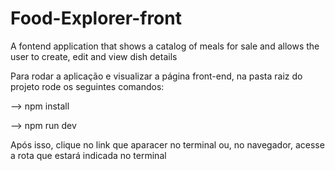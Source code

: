 # Food-Explorer-front
A fontend application that shows a catalog of meals for sale and allows the user to create, edit and view dish details

Para rodar a aplicação e visualizar a página front-end, na pasta raiz do projeto rode os seguintes comandos:

--> npm install

--> npm run dev

Após isso, clique no link que aparacer no terminal ou, no navegador, acesse a rota que estará indicada no terminal
